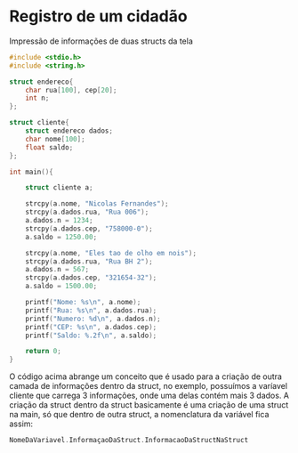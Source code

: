 # Registro de um cidadão
Impressão de informações de duas structs da tela

```C
#include <stdio.h>
#include <string.h>

struct endereco{
    char rua[100], cep[20];
    int n;
};

struct cliente{
    struct endereco dados;
    char nome[100];
    float saldo;
};

int main(){

    struct cliente a;

    strcpy(a.nome, "Nicolas Fernandes");
    strcpy(a.dados.rua, "Rua 006");
    a.dados.n = 1234;
    strcpy(a.dados.cep, "758000-0");
    a.saldo = 1250.00;

    strcpy(a.nome, "Eles tao de olho em nois");
    strcpy(a.dados.rua, "Rua BH 2");
    a.dados.n = 567;
    strcpy(a.dados.cep, "321654-32");
    a.saldo = 1500.00;

    printf("Nome: %s\n", a.nome);
    printf("Rua: %s\n", a.dados.rua);
    printf("Numero: %d\n", a.dados.n);
    printf("CEP: %s\n", a.dados.cep);
    printf("Saldo: %.2f\n", a.saldo);

    return 0;
}
```

O código acima abrange um conceito que é usado para a criação de outra camada de informações dentro da struct, no exemplo, possuímos a varíavel cliente que carrega 3 informações, onde uma delas contém mais 3 dados. A criação da struct dentro da struct basicamente é uma criação de uma struct na main, só que dentro de outra struct, a nomenclatura da variável fica assim:
```C
NomeDaVariavel.InformaçaoDaStruct.InformacaoDaStructNaStruct
```
